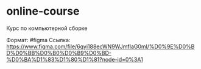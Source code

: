 # online-course

Курс по компьютерной сборке

Формат: #figma
Ссылка: https://www.figma.com/file/6qyi188ecWN9WJmfIaG0ml/%D0%9E%D0%BD%D0%BB%D0%B0%D0%B9%D0%BD-%D0%BA%D1%83%D1%80%D1%81?node-id=0%3A1
